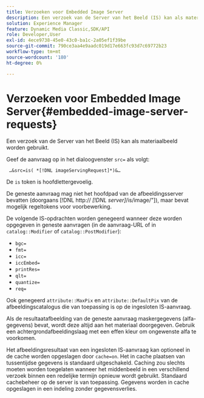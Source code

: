 ```yaml
---
title: Verzoeken voor Embedded Image Server
description: Een verzoek van de Server van het Beeld (IS) kan als materiaalbeeld worden gebruikt.
solution: Experience Manager
feature: Dynamic Media Classic,SDK/API
role: Developer,User
exl-id: 4ece9738-45e0-43c0-ba1c-2a05ef1f39be
source-git-commit: 790ce3aa4e9aadc019d17e663fc93d7c69772b23
workflow-type: tm+mt
source-wordcount: '180'
ht-degree: 0%

---
```


# Verzoeken voor Embedded Image Server{#embedded-image-server-requests}

Een verzoek van de Server van het Beeld (IS) kan als materiaalbeeld worden gebruikt.

Geef de aanvraag op in het dialoogvenster `src=` als volgt:

` …&src=is( *[!DNL imageServingRequest]*)&…`

De `is` token is hoofdlettergevoelig.

De geneste aanvraag mag niet het hoofdpad van de afbeeldingsserver bevatten (doorgaans [!DNL http:// *[!DNL server]*/is/image/"]), maar bevat mogelijk regeltokens voor voorbewerking.

De volgende IS-opdrachten worden genegeerd wanneer deze worden opgegeven in geneste aanvragen (in de aanvraag-URL of in `catalog::Modifier` of `catalog::PostModifier`):

* `bgc=`
* `fmt=`
* `icc=`
* `iccEmbed=`
* `printRes=`
* `qlt=`
* `quantize=`
* `req=`

Ook genegeerd `attribute::MaxPix` en `attribute::DefaultPix` van de afbeeldingscatalogus die van toepassing is op de ingesloten IS-aanvraag.

Als de resultaatafbeelding van de geneste aanvraag maskergegevens (alfa-gegevens) bevat, wordt deze altijd aan het materiaal doorgegeven. Gebruik een achtergrondafbeeldingslaag met een effen kleur om ongewenste alfa te voorkomen.

Het afbeeldingsresultaat van een ingesloten IS-aanvraag kan optioneel in de cache worden opgeslagen door `cache=on`. Het in cache plaatsen van tussentijdse gegevens is standaard uitgeschakeld. Caching zou slechts moeten worden toegelaten wanneer het middenbeeld in een verschillend verzoek binnen een redelijke termijn opnieuw wordt gebruikt. Standaard cachebeheer op de server is van toepassing. Gegevens worden in cache opgeslagen in een indeling zonder gegevensverlies.

